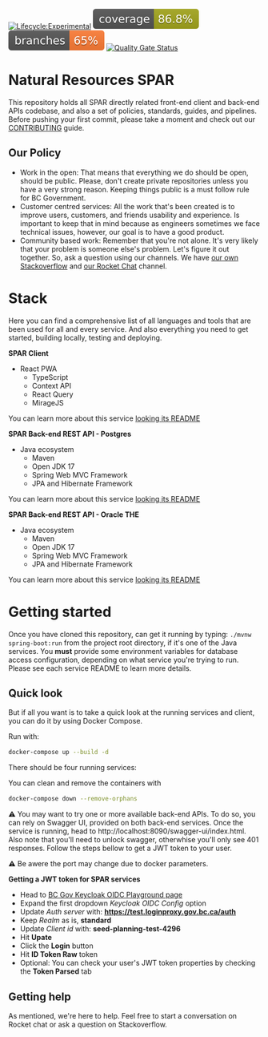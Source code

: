[![Lifecycle:Experimental](https://img.shields.io/badge/Lifecycle-Experimental-339999)](https://github.com/bcgov/nr-spar-backend)
![Coverage](.github/badges/jacoco.svg)
![Branches](.github/badges/branches.svg)
[![Quality Gate Status](https://sonarcloud.io/api/project_badges/measure?project=bcgov_nr-spar-backend&metric=alert_status)](https://sonarcloud.io/summary/new_code?id=bcgov_nr-spar-backend)

# Natural Resources SPAR

This repository holds all SPAR directly related front-end client and back-end APIs codebase, and also
a set of policies, standards, guides, and pipelines. Before pushing your first commit, please
take a moment and check out our [CONTRIBUTING](CONTRIBUTING.md) guide.

## Our Policy

- Work in the open: That means that everything we do should be open, should be
public. Please, don't create private repositories unless you have a very strong
reason. Keeping things public is a must follow rule for BC Government.
- Customer centred services: All the work that's been created is to improve users,
customers, and friends usability and experience. Is important to keep that in mind 
because as engineers sometimes we face technical issues, however, our goal is
to have a good product.
- Community based work: Remember that you're not alone. It's very likely that
your problem is someone else's problem. Let's figure it out together. So, ask
a question using our channels. We have [our own Stackoverflow](https://stackoverflow.developer.gov.bc.ca/)
and [our Rocket Chat](https://chat.developer.gov.bc.ca/) channel.

# Stack

Here you can find a comprehensive list of all languages and tools that are been used
for all and every service. And also everything you need to get started, building locally,
testing and deploying. 

**SPAR Client**

- React PWA
  - TypeScript
  - Context API
  - React Query
  - MirageJS

You can learn more about this service [looking its README](frontend/README.md)

**SPAR Back-end REST API - Postgres**

- Java ecosystem
  - Maven
  - Open JDK 17
  - Spring Web MVC Framework
  - JPA and Hibernate Framework

You can learn more about this service [looking its README](backend/README.md)

**SPAR Back-end REST API - Oracle THE**

- Java ecosystem
  - Maven
  - Open JDK 17
  - Spring Web MVC Framework
  - JPA and Hibernate Framework

You can learn more about this service [looking its README](oracle-api/README.md)

# Getting started

Once you have cloned this repository, can get it running by typing: `./mvnw spring-boot:run`
from the project root directory, if it's one of the Java services. You **must** provide some environment
variables for database access configuration, depending on what service you're trying to run. Please
see each service README to learn more details.

## Quick look

But if all you want is to take a quick look at the running services and client, you can do it by using
Docker Compose.

Run with:
```sh
docker-compose up --build -d
```

There should be four running services:

You can clean and remove the containers with
```sh
docker-compose down --remove-orphans
```

⚠️ You may want to try one or more available back-end APIs. To do so, you can rely on Swagger UI, provided
on both back-end services. Once the service is running, head to http://localhost:8090/swagger-ui/index.html.
Also note that you'll need to unlock swagger, otherwhise you'll only see 401 responses. Follow the steps bellow
to get a JWT token to your user.

⚠️ Be awere the port may change due to docker parameters.

**Getting a JWT token for SPAR services**

- Head to [BC Gov Keycloak OIDC Playground page](https://bcgov.github.io/keycloak-example-apps/)
- Expand the first dropdown *Keycloak OIDC Config* option
- Update *Auth server* with: **https://test.loginproxy.gov.bc.ca/auth**
- Keep *Realm* as is, **standard**
- Update *Client id* with: **seed-planning-test-4296**
- Hit **Upate**
- Click the **Login** button
- Hit **ID Token Raw** token
- Optional: You can check your user's JWT token properties by checking the **Token Parsed** tab

## Getting help

As mentioned, we're here to help. Feel free to start a conversation
on Rocket chat or ask a question on Stackoverflow.

